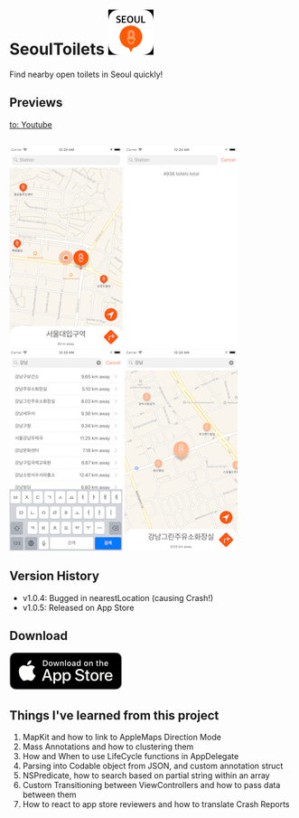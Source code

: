 # SeoulToilets ![Icon](Resources/SeoulToiletsIcons/icon_40pt@2x.png)
Find nearby open toilets in Seoul quickly!

## Previews
[to: Youtube](https://youtu.be/ulOin1p9VVU) <br><br>

![shot1](ScreenShots/p55-1-resize.png)
![shot2](ScreenShots/p55-2-resize.png)
![shot3](ScreenShots/p55-3-resize.png)
![shot4](ScreenShots/p55-4-resize.png) 


## Version History
- v1.0.4: Bugged in nearestLocation (causing Crash!)
- v1.0.5: Released on App Store

## Download
<a href="https://itunes.apple.com/us/app/seoultoilets/id1394390892?l=ko&ls=1&mt=8"> ![Available](Resources/Download_on_the_App_Store_Badge_US-UK_blk_092917.png)
</a>


## Things I've learned from this project
1. MapKit and how to link to AppleMaps Direction Mode
2. Mass Annotations and how to clustering them
3. How and When to use LifeCycle functions in AppDelegate
4. Parsing into Codable object from JSON, and custom annotation struct
5. NSPredicate, how to search based on partial string within an array
6. Custom Transitioning between ViewControllers and how to pass data between them
7. How to react to app store reviewers and how to translate Crash Reports
